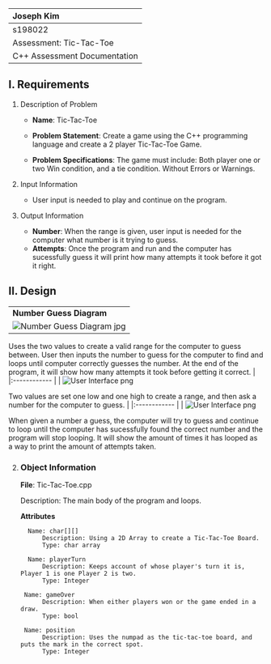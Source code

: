 | Joseph Kim|
| :---          	|
| s198022       	|
| Assessment: Tic-Tac-Toe  |
| C++ Assessment Documentation  |

## I. Requirements

1. Description of Problem
	- **Name**: Tic-Tac-Toe

	- **Problem Statement**: 
	Create a game using the C++ programming language and create a 2 player Tic-Tac-Toe Game.

	- **Problem Specifications**:  The game must include: Both player one or two Win condition, and a tie condition. Without Errors or Warnings.

2. Input Information
    - User input is needed to play and continue on the program.

3.  Output Information
    - **Number**: When the range is given, user input is needed for the computer what number is it trying to guess.
    - **Attempts**: Once the program and run and the computer has sucessfully guess it will print how many attempts it took before it got it right.
   

## II. Design
||
| :---          	|
|**Number Guess Diagram**
| ![Number Guess Diagram jpg](https://i.imgur.com/ThPOAHn.jpg)

Uses the two values to create a valid range for the computer to guess between. User then inputs the number to guess for the computer to find and loops until computer correctly guesses the number. At the end of the program, it will show how many attempts it took before getting it correct.
|
|:------------
|
| ![User Interface png](https://i.imgur.com/VHfEzjH.png)

Two values are set one low and one high to create a range, and then ask  a number for the computer to guess.
|
|:------------
|
| ![User Interface png](https://i.imgur.com/cZlAGNR.png)

When given a number a guess, the computer will try to guess and continue to loop until the computer has sucessfully found the correct number and the program will stop looping. It will show the amount of times it has looped as a way to print the amount of attempts taken.

2. ### Object Information

   **File**: Tic-Tac-Toe.cpp

     Description: The main body of the program and loops.
     
    **Attributes**

         Name: char[][]
             Description: Using a 2D Array to create a Tic-Tac-Toe Board.
             Type: char array 

         Name: playerTurn
             Description: Keeps account of whose player's turn it is, Player 1 is one Player 2 is two.
             Type: Integer

        Name: gameOver
             Description: When either players won or the game ended in a draw.
             Type: bool

        Name: position
             Description: Uses the numpad as the tic-tac-toe board, and puts the mark in the correct spot.
             Type: Integer

       